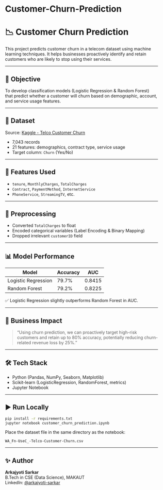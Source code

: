 # Customer-Churn-Prediction
# 📉 Customer Churn Prediction

This project predicts customer churn in a telecom dataset using machine learning techniques. It helps businesses proactively identify and retain customers who are likely to stop using their services.

---

## 🎯 Objective

To develop classification models (Logistic Regression & Random Forest) that predict whether a customer will churn based on demographic, account, and service usage features.

---

## 🧾 Dataset

Source: [Kaggle - Telco Customer Churn](https://www.kaggle.com/datasets/blastchar/telco-customer-churn)

- 7,043 records
- 21 features: demographics, contract type, service usage
- Target column: `Churn` (Yes/No)

---

## 🧠 Features Used

- `tenure`, `MonthlyCharges`, `TotalCharges`
- `Contract`, `PaymentMethod`, `InternetService`
- `PhoneService`, `StreamingTV`, etc.

---

## 🧼 Preprocessing

- Converted `TotalCharges` to float
- Encoded categorical variables (Label Encoding & Binary Mapping)
- Dropped irrelevant `customerID` field

---

## 📊 Model Performance

| Model               | Accuracy | AUC    |
|--------------------|----------|--------|
| Logistic Regression| 79.7%    | 0.8415 |
| Random Forest       | 79.2%    | 0.8225 |

✅ Logistic Regression slightly outperforms Random Forest in AUC.

---

## 💼 Business Impact

> “Using churn prediction, we can proactively target high-risk customers and retain up to 80% accuracy, potentially reducing churn-related revenue loss by 25%.”

---

## 🛠️ Tech Stack

- Python (Pandas, NumPy, Seaborn, Matplotlib)
- Scikit-learn (LogisticRegression, RandomForest, metrics)
- Jupyter Notebook

---

## ▶️ Run Locally

```bash
pip install -r requirements.txt
jupyter notebook customer_churn_prediction.ipynb
```

Place the dataset file in the same directory as the notebook:
```
WA_Fn-UseC_-Telco-Customer-Churn.csv
```

---

## ✨ Author

**Arkajyoti Sarkar**  
B.Tech in CSE (Data Science), MAKAUT  
LinkedIn: [@arkajyoti-sarkar](https://www.linkedin.com/in/arkajyoti-sarkar/)

